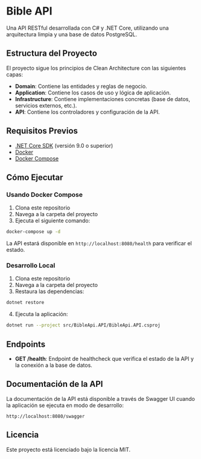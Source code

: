 # Bible API

Una API RESTful desarrollada con C# y .NET Core, utilizando una arquitectura limpia y una base de datos PostgreSQL.

## Estructura del Proyecto

El proyecto sigue los principios de Clean Architecture con las siguientes capas:

- **Domain**: Contiene las entidades y reglas de negocio.
- **Application**: Contiene los casos de uso y lógica de aplicación.
- **Infrastructure**: Contiene implementaciones concretas (base de datos, servicios externos, etc.).
- **API**: Contiene los controladores y configuración de la API.

## Requisitos Previos

- [.NET Core SDK](https://dotnet.microsoft.com/download) (versión 9.0 o superior)
- [Docker](https://www.docker.com/products/docker-desktop)
- [Docker Compose](https://docs.docker.com/compose/install/)

## Cómo Ejecutar

### Usando Docker Compose

1. Clona este repositorio
2. Navega a la carpeta del proyecto
3. Ejecuta el siguiente comando:

```bash
docker-compose up -d
```

La API estará disponible en `http://localhost:8080/health` para verificar el estado.

### Desarrollo Local

1. Clona este repositorio
2. Navega a la carpeta del proyecto
3. Restaura las dependencias:

```bash
dotnet restore
```

4. Ejecuta la aplicación:

```bash
dotnet run --project src/BibleApi.API/BibleApi.API.csproj
```

## Endpoints

- **GET /health**: Endpoint de healthcheck que verifica el estado de la API y la conexión a la base de datos.

## Documentación de la API

La documentación de la API está disponible a través de Swagger UI cuando la aplicación se ejecuta en modo de desarrollo:

```
http://localhost:8080/swagger
```

## Licencia

Este proyecto está licenciado bajo la licencia MIT.
